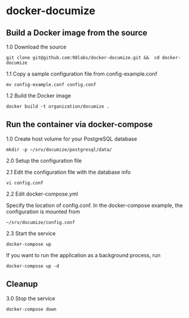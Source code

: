 # docker-documize

## Build a Docker image from the source

1.0 Download the source
```
git clone git@github.com:98labs/docker-documize.git &&  cd docker-documize
```

1.1 Copy a sample configuration file from config-example.conf 
```
mv config-example.conf config.conf
```

1.2 Build the Docker image
```
docker build -t organization/documize .
```

## Run the container via docker-compose

1.0 Create host volume for your PostgreSQL database
```
mkdir -p ~/srv/documize/postgresql/data/
```

2.0 Setup the configuration file

2.1 Edit the configuration file with the database info
```
vi config.conf
```

2.2 Edit docker-compose.yml

Specify the location of config.conf. In the docker-compose example, the configuration is mounted from
```
~/srv/documize/config.conf
```

2.3 Start the service
```
docker-compose up
```
If you want to run the application as a background process, run
```
docker-compose up -d
```

## Cleanup

3.0 Stop the service
```
docker-compose down
```